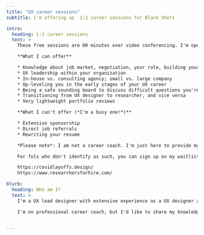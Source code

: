 ```yaml
---
title: "UX career sessions"
subtitle: I'm offering up  1:1 career sessions for Black UXers

intro:
  heading: 1:1 career sessions
  text: >
    These free sessions are 60 minutes over video conferencing. I'm opening up timeslots on my personal time, when I am able to.

    **What I can offer**

    * Knowledge about job market, negotiation, your role, building your profile in the organization
    * UX leadership within your organization
    * In-house vs. consulting agency; small vs. large company
    * Up-leveling you in the early stages of your UX career
    * Being a safe sounding board to discuss difficult questions you're facing as it relates to race and gender
    * Transitioning from UX designer to researcher, and vice versa
    * Very lightweight portfolio reviews

    **What I can't offer (*I'm a busy one!*)**

    * Extensive sponsorship
    * Direct job referrals
    * Rewriting your resume

    *Please note*: I am not a career coach. I'm just here to provide my personal experiences and knowledge. My sessions will prioritize helping up-and-coming Black UXers gain access to knowledge and advice, given my own experiences as a WOC in the UX field.

    For folx who don't identify as such, you can sign up on my waitlist as I find more available timeslots. Please also consider looking into your local IXDA or [link](http://hexagonux.com/chapter-directory "Hexagon UX") chapter. I highly recommend Hexagon's mentorship programs, and I led the Seattle chapter for a few years. There are also many newly created resources for those who are affected by COVID-19 that area easily findable on the WWW:

    https://covidlayoffs.design/
    https://www.researchersforhire.com/

blurb:
  heading: Who am I?
  text: >
    I'm a UX lead designer with extensive experience as a UX designer and researcher. I've worked on design teams in startups, enterprises, small teams, and large companies. I've been both a full-time employee, and contractor/freelancer.

    I'm no professional career coach, but I'd like to share my knowledge so that you can grow and elevate your career. Though I'm not an official hiring manager (yet), my input frequently influences hiring decisions, and I'm determined to increase Black representation in the UX hiring pipeline.


---
```


